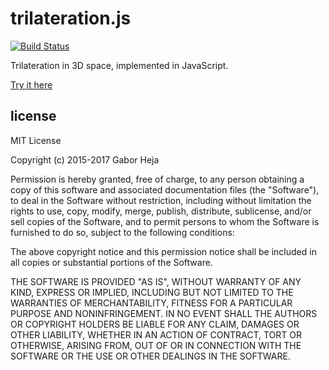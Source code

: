 # trilateration.js
[![Build Status](https://travis-ci.org/gheja/trilateration.js.svg?branch=master)](https://travis-ci.org/gheja/trilateration.js)

Trilateration in 3D space, implemented in JavaScript.

[Try it here](https://gheja.github.io/trilateration.js/example.html)

## license
MIT License

Copyright (c) 2015-2017 Gabor Heja

Permission is hereby granted, free of charge, to any person obtaining a copy
of this software and associated documentation files (the "Software"), to deal
in the Software without restriction, including without limitation the rights
to use, copy, modify, merge, publish, distribute, sublicense, and/or sell
copies of the Software, and to permit persons to whom the Software is
furnished to do so, subject to the following conditions:

The above copyright notice and this permission notice shall be included in all
copies or substantial portions of the Software.

THE SOFTWARE IS PROVIDED "AS IS", WITHOUT WARRANTY OF ANY KIND, EXPRESS OR
IMPLIED, INCLUDING BUT NOT LIMITED TO THE WARRANTIES OF MERCHANTABILITY,
FITNESS FOR A PARTICULAR PURPOSE AND NONINFRINGEMENT. IN NO EVENT SHALL THE
AUTHORS OR COPYRIGHT HOLDERS BE LIABLE FOR ANY CLAIM, DAMAGES OR OTHER
LIABILITY, WHETHER IN AN ACTION OF CONTRACT, TORT OR OTHERWISE, ARISING FROM,
OUT OF OR IN CONNECTION WITH THE SOFTWARE OR THE USE OR OTHER DEALINGS IN THE
SOFTWARE.
